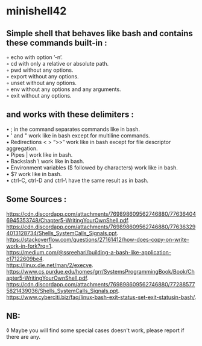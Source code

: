 # minishell42
## Simple shell that behaves like bash and contains these commands built-in :

◦ echo with option ’-n’.  
◦ cd with only a relative or absolute path.  
◦ pwd without any options.  
◦ export without any options.  
◦ unset without any options.  
◦ env without any options and any arguments.  
◦ exit without any options.  

## and works with these delimiters :

• ; in the command separates commands like in bash.  
• ' and " work like in bash except for multiline commands.  
• Redirections < > “>>” work like in bash except for file descriptor aggregation.  
• Pipes | work like in bash.  
• Backslash \ work like in bash.  
• Environment variables ($ followed by characters) work like in bash.  
• $? work like in bash.  
• ctrl-C, ctrl-D and ctrl-\ have the same result as in bash.  

## Some Sources :

https://cdn.discordapp.com/attachments/769898609562746880/776364046945353748/Chapter5-WritingYourOwnShell.pdf.  
https://cdn.discordapp.com/attachments/769898609562746880/776363294013128734/Shells_SystemCalls_Signals.ppt.  
https://stackoverflow.com/questions/27161412/how-does-copy-on-write-work-in-fork?rq=1.  
https://medium.com/@ssreehari/building-a-bash-like-application-e17122609be4.  
https://linux.die.net/man/2/execve.  
https://www.cs.purdue.edu/homes/grr/SystemsProgrammingBook/Book/Chapter5-WritingYourOwnShell.pdf.  
https://cdn.discordapp.com/attachments/769898609562746880/772885775821439036/Shells_SystemCalls_Signals.ppt.  
https://www.cyberciti.biz/faq/linux-bash-exit-status-set-exit-statusin-bash/.  

## NB:
◊ Maybe you will find some special cases doesn't work, please report if there are any.
